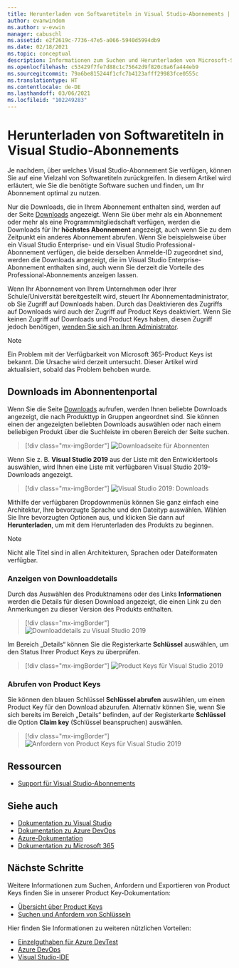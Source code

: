```yaml
---
title: Herunterladen von Softwaretiteln in Visual Studio-Abonnements | Microsoft-Dokumentation
author: evanwindom
ms.author: v-evwin
manager: cabuschl
ms.assetid: e2f2619c-7736-47e5-a066-5940d5994db9
ms.date: 02/18/2021
ms.topic: conceptual
description: Informationen zum Suchen und Herunterladen von Microsoft-Softwaretiteln in Visual Studio-Abonnements
ms.openlocfilehash: c53429f7fe7d88c1c75642d9f820c8a6fa444eb9
ms.sourcegitcommit: 79a6be815244f1cfc7b4123afff29983fce0555c
ms.translationtype: HT
ms.contentlocale: de-DE
ms.lasthandoff: 03/06/2021
ms.locfileid: "102249283"
---
```

# <a name="downloading-software-titles-in-visual-studio-subscriptions"></a>Herunterladen von Softwaretiteln in Visual Studio-Abonnements
Je nachdem, über welches Visual Studio-Abonnement Sie verfügen, können Sie auf eine Vielzahl von Softwaretiteln zurückgreifen.  In diesem Artikel wird erläutert, wie Sie die benötigte Software suchen und finden, um Ihr Abonnement optimal zu nutzen. 

Nur die Downloads, die in Ihrem Abonnement enthalten sind, werden auf der Seite [Downloads](https://my.visualstudio.com/downloads/featured) angezeigt.  Wenn Sie über mehr als ein Abonnement oder mehr als eine Programmmitgliedschaft verfügen, werden die Downloads für Ihr **höchstes Abonnement** angezeigt, auch wenn Sie zu dem Zeitpunkt ein anderes Abonnement abrufen.  Wenn Sie beispielsweise über ein Visual Studio Enterprise- und ein Visual Studio Professional-Abonnement verfügen, die beide derselben Anmelde-ID zugeordnet sind, werden die Downloads angezeigt, die im Visual Studio Enterprise-Abonnement enthalten sind, auch wenn Sie derzeit die Vorteile des Professional-Abonnements anzeigen lassen.  

Wenn Ihr Abonnement von Ihrem Unternehmen oder Ihrer Schule/Universität bereitgestellt wird, steuert Ihr Abonnementadministrator, ob Sie Zugriff auf Downloads haben. Durch das Deaktivieren des Zugriffs auf Downloads wird auch der Zugriff auf Product Keys deaktiviert. Wenn Sie keinen Zugriff auf Downloads und Product Keys haben, diesen Zugriff jedoch benötigen, [wenden Sie sich an Ihren Administrator](contact-my-admin.md).

> [!NOTE]
> Ein Problem mit der Verfügbarkeit von Microsoft 365-Product Keys ist bekannt.  Die Ursache wird derzeit untersucht. Dieser Artikel wird aktualisiert, sobald das Problem behoben wurde. 

## <a name="how-do-i-find-downloads-in-the-subscriber-portal"></a>Downloads im Abonnentenportal
Wenn Sie die Seite [Downloads](https://my.visualstudio.com/downloads/featured?wt.mc_id=o~msft~docs) aufrufen, werden Ihnen beliebte Downloads angezeigt, die nach Produkttyp in Gruppen angeordnet sind.  Sie können einen der angezeigten beliebten Downloads auswählen oder nach einem beliebigen Produkt über die Suchleiste im oberen Bereich der Seite suchen.
> [!div class="mx-imgBorder"]
> ![Downloadseite für Abonnenten](_img/subscriber-downloads/subscriber-downloads-resized.png "Wenn Sie das Blatt „Downloads“ auswählen, werden die beliebtesten Downloads angezeigt.")

Wenn Sie z. B. **Visual Studio 2019** aus der Liste mit den Entwicklertools auswählen, wird Ihnen eine Liste mit verfügbaren Visual Studio 2019-Downloads angezeigt.
> [!div class="mx-imgBorder"]
> ![Visual Studio 2019: Downloads](_img/subscriber-downloads/vs2019-product-list.png "Wenn Sie ein Produkt auswählen, wird eine Liste der verfügbaren Versionen angezeigt.")

Mithilfe der verfügbaren Dropdownmenüs können Sie ganz einfach eine Architektur, Ihre bevorzugte Sprache und den Dateityp auswählen. Wählen Sie Ihre bevorzugten Optionen aus, und klicken Sie dann auf **Herunterladen**, um mit dem Herunterladen des Produkts zu beginnen.

> [!NOTE]
> Nicht alle Titel sind in allen Architekturen, Sprachen oder Dateiformaten verfügbar.  

### <a name="displaying-download-details"></a>Anzeigen von Downloaddetails
Durch das Auswählen des Produktnamens oder des Links **Informationen** werden die Details für diesen Download angezeigt, die einen Link zu den Anmerkungen zu dieser Version des Produkts enthalten.
> [!div class="mx-imgBorder"]
> ![Downloaddetails zu Visual Studio 2019](_img/subscriber-downloads/vs2019-info.png "Die Registerkarte „Informationen“ zeigt Informationen zum Download an und bietet Zugriff auf Versionshinweise.")

Im Bereich „Details“ können Sie die Registerkarte **Schlüssel** auswählen, um den Status Ihrer Product Keys zu überprüfen.
> [!div class="mx-imgBorder"]
> ![Product Keys für Visual Studio 2019](_img/subscriber-downloads/vs2019-keys.png "Die Registerkarte „Schlüssel“ zeigt, wie viele Schlüssel noch verbleiben, und ermöglicht Ihnen, verfügbare Schlüssel zu beanspruchen.")

### <a name="obtaining-product-keys"></a>Abrufen von Product Keys
Sie können den blauen Schlüssel **Schlüssel abrufen** auswählen, um einen Product Key für den Download abzurufen. Alternativ können Sie, wenn Sie sich bereits im Bereich „Details“ befinden, auf der Registerkarte **Schlüssel** die Option **Claim key** (Schlüssel beanspruchen) auswählen.
> [!div class="mx-imgBorder"]
> ![Anfordern von Product Keys für Visual Studio 2019](_img/subscriber-downloads/vs2019-claim-keys.png "Wählen Sie „Schlüssel beanspruchen“ aus, um verbleibende Schlüssel zu beanspruchen.")

## <a name="resources"></a>Ressourcen
- [Support für Visual Studio-Abonnements](https://my.visualstudio.com/gethelp)

## <a name="see-also"></a>Siehe auch
- [Dokumentation zu Visual Studio](/visualstudio/)
- [Dokumentation zu Azure DevOps](/azure/devops/)
- [Azure-Dokumentation](/azure/)
- [Dokumentation zu Microsoft 365](/microsoft-365/)

## <a name="next-steps"></a>Nächste Schritte
Weitere Informationen zum Suchen, Anfordern und Exportieren von Product Keys finden Sie in unserer Product Key-Dokumentation:
- [Übersicht über Product Keys](product-keys.md)
- [Suchen und Anfordern von Schlüsseln](find-keys.md)

Hier finden Sie Informationen zu weiteren nützlichen Vorteilen:
- [Einzelguthaben für Azure DevTest](vs-azure.md)
- [Azure DevOps](vs-azure-devops.md)
- [Visual Studio-IDE](vs-ide-benefit.md)